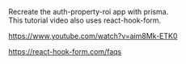 Recreate the auth-property-roi app with prisma.  
This tutorial video also uses react-hook-form.

https://www.youtube.com/watch?v=aim8Mk-ETK0

https://react-hook-form.com/faqs
